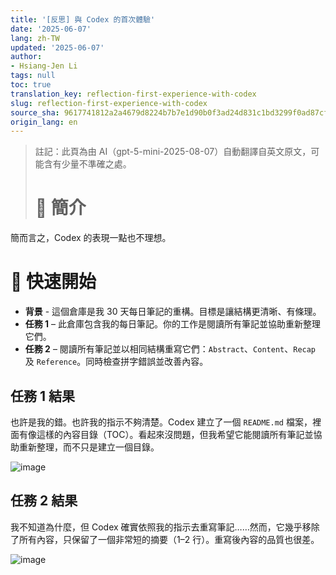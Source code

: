 ```yaml
---
title: '[反思] 與 Codex 的首次體驗'
date: '2025-06-07'
lang: zh-TW
updated: '2025-06-07'
author:
- Hsiang-Jen Li
tags: null
toc: true
translation_key: reflection-first-experience-with-codex
slug: reflection-first-experience-with-codex
source_sha: 9617741812a2a4679d8224b7b7e1d90b0f3ad24d831c1bd3299f0ad87cf74088
origin_lang: en
---
```


> 註記：此頁為由 AI（gpt-5-mini-2025-08-07）自動翻譯自英文原文，可能含有少量不準確之處。
> 
> # 📌 簡介

簡而言之，Codex 的表現一點也不理想。

<!-- more -->

# 🚀 快速開始

- **背景** - 這個倉庫是我 30 天每日筆記的重構。目標是讓結構更清晰、有條理。
- **任務 1** – 此倉庫包含我的每日筆記。你的工作是閱讀所有筆記並協助重新整理它們。
- **任務 2** – 閱讀所有筆記並以相同結構重寫它們：`Abstract`、`Content`、`Recap` 及 `Reference`。同時檢查拼字錯誤並改善內容。

## 任務 1 結果

也許是我的錯。也許我的指示不夠清楚。Codex 建立了一個 `README.md` 檔案，裡面有像這樣的內容目錄（TOC）。看起來沒問題，但我希望它能閱讀所有筆記並協助重新整理，而不只是建立一個目錄。

![image](https://hackmd.io/_uploads/H1YcGqxQee.png)


## 任務 2 結果

我不知道為什麼，但 Codex 確實依照我的指示去重寫筆記……然而，它幾乎移除了所有內容，只保留了一個非常短的摘要（1–2 行）。重寫後內容的品質也很差。

![image](https://hackmd.io/_uploads/ryity9eXgg.png)
